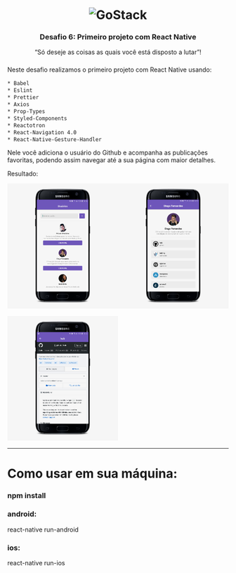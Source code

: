 <h1 align="center">
    <img alt="GoStack" src="https://rocketseat-cdn.s3-sa-east-1.amazonaws.com/bootcamp-header.png" width="200px" />
</h1>

<h3 align="center">
  Desafio 6: Primeiro projeto com React Native
</h3>

<p align="center">“Só deseje as coisas as quais você está disposto a lutar”!</p>

###

Neste desafio realizamos o primeiro projeto com React Native usando:

    * Babel
    * Eslint
    * Prettier
    * Axios
    * Prop-Types
    * Styled-Components
    * Reactotron
    * React-Navigation 4.0
    * React-Native-Gesture-Handler

Nele você adiciona o usuário do Github e acompanha as publicações favoritas, podendo assim navegar até a sua página com maior detalhes.

Resultado:

<img src="https://github.com/MicaelliMedeiros/desafio-modulo06/blob/master/.github/exemple-android-01.png" width="50%"><img src="https://github.com/MicaelliMedeiros/desafio-modulo06/blob/master/.github/exemple-android-02.png" width="50%">

<img src="https://github.com/MicaelliMedeiros/desafio-modulo06/blob/master/.github/exemple-android-03.png" width="50%">

-----------

# Como usar em sua máquina:

### npm install

### android:
react-native run-android

### ios:
react-native run-ios
